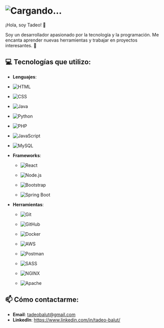 # ![Cargando...](https://media1.giphy.com/media/v1.Y2lkPTc5MGI3NjExZHFtbzgxM3k0cGlraTk0bHE2cmJiYWxramZqMTl1NzloazJlazFuMyZlcD12MV9pbnRlcm5hbF9naWZfYnlfaWQmY3Q9Zw/3NE7JhJgZBHlMfmNEa/giphy.gif)

¡Hola, soy Tadeo! 👋

Soy un desarrollador apasionado por la tecnología y la programación. Me encanta aprender nuevas herramientas y trabajar en proyectos interesantes. 🚀

## 💻 Tecnologías que utilizo:
- **Lenguajes**:
 - ![HTML](https://img.shields.io/badge/-HTML-E34F26?style=flat&logo=html5&logoColor=white)
  - ![CSS](https://img.shields.io/badge/-CSS-1572B6?style=flat&logo=css3&logoColor=white)
 - ![Java](https://img.shields.io/badge/-Java-007396?style=flat&logo=java&logoColor=white)
  - ![Python](https://img.shields.io/badge/-Python-3776AB?style=flat&logo=python&logoColor=white)
  - ![PHP](https://img.shields.io/badge/-PHP-8993be?style=flat&logo=php&logoColor=white)
  - ![JavaScript](https://img.shields.io/badge/-JavaScript-F7DF1E?style=flat&logo=javascript&logoColor=black)
  - ![MySQL](https://img.shields.io/badge/-MySQL-4479A1?style=flat&logo=mysql&logoColor=white)


- **Frameworks**:
  - ![React](https://img.shields.io/badge/-React-61DAFB?style=flat&logo=react&logoColor=black)

  - ![Node.js](https://img.shields.io/badge/-Node.js-339933?style=flat&logo=node.js&logoColor=white)

   - ![Bootstrap](https://img.shields.io/badge/-Bootstrap-563D7C?style=flat&logo=bootstrap&logoColor=white)

  - ![Spring Boot](https://img.shields.io/badge/-Spring_Boot-6DB33F?style=flat&logo=springboot&logoColor=white)
 

- **Herramientas**:
  - ![Git](https://img.shields.io/badge/-Git-F05032?style=flat&logo=git&logoColor=white)

  - ![GitHub](https://img.shields.io/badge/-GitHub-181717?style=flat&logo=github&logoColor=white)

  - ![Docker](https://img.shields.io/badge/-Docker-2496ED?style=flat&logo=docker&logoColor=white)

  - ![AWS](https://img.shields.io/badge/-AWS-232F3E?style=flat&logo=amazonaws&logoColor=white)

  - ![Postman](https://img.shields.io/badge/-Postman-FF6C37?style=flat&logo=postman&logoColor=white)

  - ![SASS](https://img.shields.io/badge/-SASS-CC6699?style=flat&logo=sass&logoColor=white)

  - ![NGINX](https://img.shields.io/badge/-NGINX-009639?style=flat&logo=nginx&logoColor=white)

  - ![Apache](https://img.shields.io/badge/-Apache-D22128?style=flat&logo=apache&logoColor=white)


## 📫 Cómo contactarme:
- **Email**: [tadeobalut@gmail.com](mailto:tadeobalut@gmail.com)
- **LinkedIn**: https://www.linkedin.com/in/tadeo-balut/




